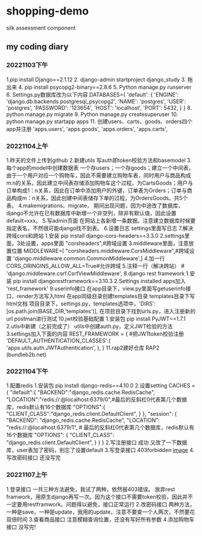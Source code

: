# shopping-demo
silk assessment component
## my coding diary
### 20221103下午
1.pip install Django==2.1.12
2.
django-admin startproject django_study
3.
拖出来
4.
pip install psycopg2-binary==2.8.6
5.
Python manage.py runserver
6.
Settings.py数据库改为以下内容
DATABASES={
    'default': {
        'ENGINE': 'django.db.backends.postgresql_psycopg2',
        'NAME': 'postgres',
        'USER': 'postgres',
        'PASSWORD': '123654',
        'HOST': 'localhost',
        'PORT': 5432,
    }
}
8.
python manage.py migrate
9.
Python manage.py createsuperuser
10.
python manage.py startapp apps
11.
创建users、carts、goods、orders四个app并注册
    'apps.users',
    'apps.goods',
    'apps.orders',
    'apps.carts',

### 20221104上午
1.昨天的文件上传到github
2.新建utils
写auth即token校验方法和basemodel
3.每个app的model中创建数据表
一个存users；一个存goods；建立一个中间表，由于一个用户对应一个购物车，因此不需要建立购物车表，同时用户与商品构成m:n的关系，因此建立中间表存储添加购物车这个过程，为CartsGoods；用户与订单构成1：n关系，因此在订单中添加用户的外键，订单表为Orders；订单与商品构成m：n关系，因此创建中间表储存下单的过程，为OrdersGoods。共5个表。
4.makemigrations、migrate，
期间出现问题，因为中途改了数据库，django不允许在已有数据库中新增一个非空列，除非有默认值，因此设置default=xxx。
5.写admin页面
在网站上各新增一条数据。注意建立数据库时候要指定表名，不然很可能django找不到表。
6.设置日志
settings里面写日志
7.解决跨域cors和跨站
1.安装
 pip install django-cors-headers==3.3.0
2.settings里面，3处设置，apps里面
"corsheaders",#跨域设置
3.middleware里面，注意放置位置
MIDDLEWARE=[
"corsheaders.middleware.CorsMiddleware",#跨域设置
'django.middleware.common.CommonMiddleware',]
4.加一行
CORS_ORINGINS_ALLOW_ALL=True#允许跨域
5.注释一行（解决跨站）
    # 'django.middleware.csrf.CsrfViewMiddleware',
8.django rest framework
1.安装
pip install djangorestframework==3.10.3
2.Settings installed apps加入
'rest_framework'
9.userinfo接口
在app目录下，view.py里面写getuserinfo接口，render方法写入html
在app同级目录创建templates目录
templates目录下写html文档
项目目录下，settings.py，templates选项中，'DIRS':[os.path.join(BASE_DIR,'templates')],
在项目目录下找到urls.py，进入注册新的url
postman进行测试
10.jwt校验基础配置
1.安装包
pip install PyJWT==1.7.1
2.utls中新建（之前完成了）
utils中创建auth.py，定义JWT检验的方法
3.settings加入下面的内容
REST_FRAMEWORK = {    #把JWTtoken校验注册
    'DEFAULT_AUTHENTICATION_CLASSES':(
        'apps.utils.auth.JWTAuthentication',
    ),
}
11.rap2建好仓库
RAP2 (bundleb2b.net)

### 20221104下午
1.配置redis
1.安装包
pip install django-redis==4.10.0
2.设置setting
CACHES = {
    "default":{
        "BACKEND":"django_redis.cache.RedisCache",
        "LOCATION":"redis://:@localhost:6379/0",#最后的反斜杠0代表第几个数据库，redis默认有16个数据库
        "OPTIONS":{
            "CLIENT_CLASS":"django_redis.client.DefaultClient",
        }
    },
    "session": {
        "BACKEND": "django_redis.cache.RedisCache",
        "LOCATION": "redis://:@localhost:6379/1",  # 最后的反斜杠0代表第几个数据库，redis默认有16个数据库
        "OPTIONS": {
            "CLIENT_CLASS": "django_redis.client.DefaultClient",
        }
    }
}
2.写注册接口
成功
又改了一下数据库，user表加了密码，别忘了设置default
3.写登录接口
403forbidden
[image](https://user-images.githubusercontent.com/58077831/200227257-934e2fc1-d49a-4d00-abe2-692be022bbe9.png)
4.写改密码接口
还没写完


### 20221107上午
1.登录接口
一共三种方法避免，我试了两种，依然报403错误。
放弃rest framwork，用原生django再写一次。因为这个接口不需要token校验，因此并不一定要用restframwork。问题得以避免，接口正常运行
2.改密码接口
两种方法，一种是save，一种是update，我用的update，注意不要查一个人两次，不然要花双倍时间
3.查看商品接口
注意模糊查询位置，还没有写好所有参数
4.添加购物车接口
没写完!
